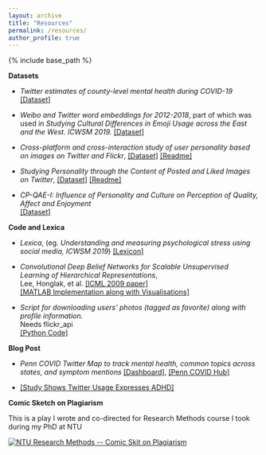 ```yaml
---
layout: archive
title: "Resources"
permalink: /resources/
author_profile: true
---
```


{% include base_path %}

**Datasets**

+ *Twitter estimates of county-level mental health during COVID-19* [[Dataset]](https://github.com/chandrasg/covid19_mentalhealth_cnty)

+ *Weibo and Twitter word embeddings for 2012-2018*, part of which was used in *Studying Cultural Differences in Emoji Usage across the East and the West. ICWSM 2019.* [[Dataset]](https://forms.gle/q3gn9DzNM5CUzePq9)

+ *Cross-platform and cross-interaction study of user personality based on images on Twitter and Flickr*, [[Dataset]](https://drive.google.com/file/d/1rXweI5Jy5FyaRqji2Tp-RfNWTev8vajH/view?usp=sharing) [[Readme]](https://raw.githubusercontent.com/chandrasg/chandrasg.github.io/master/files/zahra_plos_ReadMe.txt)

+ *Studying Personality through the Content of Posted and Liked Images on Twitter*, [[Dataset]](https://raw.githubusercontent.com/chandrasg/chandrasg.github.io/master/files/acm_websci_data.csv.zip) [[Readme]](https://raw.githubusercontent.com/chandrasg/chandrasg.github.io/master/files/acm_websci_readme.txt)

+ *CP-QAE-I: Influence of Personality and Culture on Perception of Quality, Affect and Enjoyment*    
   [[Dataset]](https://www.researchgate.net/publication/281642894_CP-QAE-I_Influence_of_Personality_and_Culture_on_Perception_of_Quality_Affect_and_Enjoyment)

**Code and Lexica**

+ *Lexica*, (eg. *Understanding and measuring psychological stress using social media, ICWSM 2019*) [[Lexicon]](https://github.com/chandrasg/lexica)

+ *Convolutional Deep Belief Networks for Scalable Unsupervised Learning of Hierarchical Representations*,   
   Lee, Honglak, et al. [[ICML 2009 paper]](http://dl.acm.org/citation.cfm?id=1553453)    
   [[MATLAB Implementation along with Visualisations]](https://github.com/sharathchandra92/CDBN)   

+ *Script for downloading users\' photos (tagged as favorite) along with profile information.*    
   Needs flickr_api   
   [[Python Code]](https://github.com/sharathchandra92/flickrapi_downloadfavorites) 

**Blog Post**

+ *Penn COVID Twitter Map to track mental health, common topics across states, and symptom mentions* [[Dashboard]](https://www.arcgis.com/apps/opsdashboard/index.html#/abb41818160d4cec91f604520a088349), [[Penn COVID Hub]](http://penncovid19hub.com/)

+ [[Study Shows Twitter Usage Expresses ADHD]](https://openforest.net/twitter-usage-expresses-adhd/)

**Comic Sketch on Plagiarism**

This is a play I wrote and co-directed for Research Methods course I took during my PhD at NTU 

[![NTU Research Methods -- Comic Skit on Plagiarism](https://img.youtube.com/vi/r8zYpgCMoTA/0.jpg)](https://www.youtube.com/watch?v=r8zYpgCMoTA)
